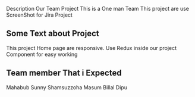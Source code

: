 
Description Our Team Project
This is a One man Team
This project are use ScreenShot for Jira Project


## Some Text about Project
  This project Home page are responsive.
  Use Redux inside our project
  Component for easy working

## Team member That i Expected	

  Mahabub Sunny
  Shamsuzzoha
  Masum Billal Dipu
